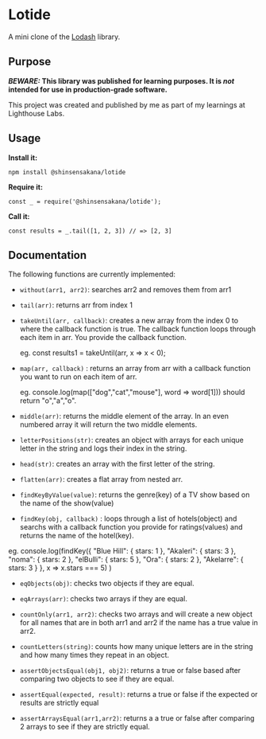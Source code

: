 # Lotide

A mini clone of the [Lodash](https://lodash.com) library.

## Purpose

**_BEWARE:_ This library was published for learning purposes. It is _not_ intended for use in production-grade software.**

This project was created and published by me as part of my learnings at Lighthouse Labs. 

## Usage

**Install it:**

`npm install @shinsensakana/lotide`

**Require it:**

`const _ = require('@shinsensakana/lotide');`

**Call it:**

`const results = _.tail([1, 2, 3]) // => [2, 3]`

## Documentation

The following functions are currently implemented:

* `without(arr1, arr2)`: searches arr2 and removes them from arr1

* `tail(arr)`: returns arr from index 1

* `takeUntil(arr, callback)`: creates a new array from the index 0 to where the callback        function is true. The callback function loops through each item in arr. You provide the callback function. 
 
   eg. const results1 = takeUntil(arr, x => x < 0);
  
* `map(arr, callback)` : returns an array from arr with a callback function you want to run on each item of arr. 

  eg. console.log(map(["dog","cat","mouse"], word => word[1])) should return "o","a","o".

* `middle(arr)`: returns the middle element of the array. In an even numbered array it will return the two middle elements.

* `letterPositions(str)`: creates an object with arrays for each unique letter in the string and logs their index in the string.

* `head(str)`: creates an array with the first letter of the string.

* `flatten(arr)`: creates a flat array from nested arr.

* `findKeyByValue(value)`: returns the genre(key) of a TV show based on the name of the show(value) 

* `findKey(obj, callback)` : loops through a list of hotels(object) and searchs with a callback function you provide for ratings(values) and returns the name of the hotel(key).

eg. console.log(findKey({
  "Blue Hill": { stars: 1 },
  "Akaleri":   { stars: 3 },
  "noma":      { stars: 2 },
  "elBulli":   { stars: 5 },
  "Ora":       { stars: 2 },
  "Akelarre":  { stars: 3 }
}, x => x.stars === 5) )

* `eqObjects(obj)`: checks two objects if they are equal.

* `eqArrays(arr)`: checks two arrays if they are equal.

* `countOnly(arr1, arr2)`: checks two arrays and will create a new object for all names that are in both arr1 and arr2 if the name has a true value in arr2.

* `countLetters(string)`: counts how many unique letters are in the string and how many times they repeat in an object.
* `assertObjectsEqual(obj1, obj2)`: returns a true or false based after comparing two objects to see if they are equal.

* `assertEqual(expected, result)`: returns a true or false if the expected or results are strictly equal

* `assertArraysEqual(arr1,arr2)`: returns a a true or false after comparing 2 arrays to see if they are strictly equal.